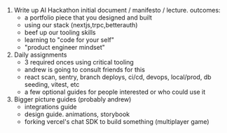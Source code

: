 1. Write up AI Hackathon initial document / manifesto / lecture. outcomes:
    - a portfolio piece that you designed and built
    - using our stack (nextjs,trpc,betterauth)
    - beef up our tooling skills
    - learning to "code for your self"
    - "product engineer mindset"
2. Daily assignments
    - 3 required onces using critical tooling
    - andrew is going to consult friends for this
    - react scan, sentry, branch deploys, ci/cd, devops, local/prod, db seeding, vitest, etc
    - a few optional guides for people interested or who could use it
3.  Bigger picture guides (probably andrew)
    - integrations guide
    - design guide. animations, storybook
    - forking vercel's chat SDK to build something (multiplayer game)